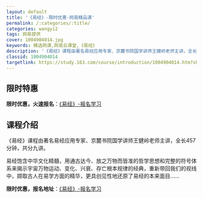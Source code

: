 ```yaml
---
layout: default
title: '《易经》-限时优惠-网易精品课'
permalink: /:categories/:title/
categories: wangyi2
tags: 网易提供
cover: 1004904014.jpg
keywords: 精选网课,网易云课堂,《易经》
description: '《易经》课程由著名易经应用专家、京麓书院国学讲师王健岭老师主讲，全长457分钟，共分九讲。易经饱含中华文化精髓，用通古达'
classid: 1004904014
targetlink: https://study.163.com/course/introduction/1004904014.htm?share=1&shareId=1025206652&utm_campaign=share&utm_medium=iphoneShare&utm_source=&utm_u=1025206652
---
```


## 限时特惠

**限时优惠，火速报名**：[《易经》-报名学习](https://study.163.com/course/introduction/1004904014.htm?share=1&shareId=1025206652&utm_campaign=share&utm_medium=iphoneShare&utm_source=&utm_u=1025206652)

## 课程介绍

《易经》课程由著名易经应用专家、京麓书院国学讲师王健岭老师主讲，全长457分钟，共分九讲。

易经饱含中华文化精髓，用通古达今、放之万物而皆准的哲学思想和完整的符号体系来揭示宇宙万物运动、变化、兴衰、存亡根本规律的经典，重新带回我们的视线中，撷取古人在易学方面的精华，更具创见性地还原了易经的本来面目……

**限时优惠，报名地址**：[《易经》-报名学习](https://study.163.com/course/introduction/1004904014.htm?share=1&shareId=1025206652&utm_campaign=share&utm_medium=iphoneShare&utm_source=&utm_u=1025206652)

